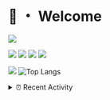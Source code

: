 # 👋 ・ Welcome
![](https://komarev.com/ghpvc/?username=Lorenzo0111)

![](https://img.shields.io/badge/Java-ED8B00?style=for-the-badge&logo=java&logoColor=white)
![](https://img.shields.io/badge/JavaScript-323330?style=for-the-badge&logo=javascript&logoColor=F7DF1E)
![](https://img.shields.io/badge/Node.js-339933?style=for-the-badge&logo=nodedotjs&logoColor=white)
![](https://img.shields.io/badge/React-20232A?style=for-the-badge&logo=react&logoColor=61DAFB)

[![](https://github-readme-stats.vercel.app/api?username=Lorenzo0111&show_icons=true&count_private=true)](https://github.com/Lorenzo0111)
![Top Langs](https://github-readme-stats.vercel.app/api/top-langs/?username=Lorenzo0111&layout=compact)

<details>
<summary>⏰ Recent Activity</summary>

<!--RECENT_ACTIVITY:start-->
1. ![issueClosed] **Issue closed:** [ZombieStriker/QualityArmory#287](https://github.com/ZombieStriker/QualityArmory/issues/287)
2. ![comment] **Commented:** [ZombieStriker/QualityArmory#287](https://github.com/ZombieStriker/QualityArmory/issues/287#issuecomment-1099094605)
3. ![issueClosed] **Issue closed:** [ZombieStriker/QualityArmory#258](https://github.com/ZombieStriker/QualityArmory/issues/258)
4. ![comment] **Commented:** [ZombieStriker/QualityArmory#316](https://github.com/ZombieStriker/QualityArmory/issues/316#issuecomment-1099093988)
5. ![prMerged] **Pull request merged:** [Lorenzo0111/NodeBin#76](https://github.com/Lorenzo0111/NodeBin/pull/76)
6. ![prMerged] **Pull request merged:** [Lorenzo0111/NodeBin#77](https://github.com/Lorenzo0111/NodeBin/pull/77)
7. ![issueClosed] **Issue closed:** [ZombieStriker/QualityArmory#320](https://github.com/ZombieStriker/QualityArmory/issues/320)
8. ![comment] **Commented:** [ZombieStriker/QualityArmory#320](https://github.com/ZombieStriker/QualityArmory/issues/320#issuecomment-1099061672)
9. ![prMerged] **Pull request merged:** [ZombieStriker/QualityArmory#315](https://github.com/ZombieStriker/QualityArmory/pull/315)
10. ![prMerged] **Pull request merged:** [ZombieStriker/QualityArmory#318](https://github.com/ZombieStriker/QualityArmory/pull/318)
<!--RECENT_ACTIVITY:end-->


<!--RECENT_ACTIVITY:last_update-->
Last Updated: Thursday, April 14th, 2022, 12:25:36 PM
<!--RECENT_ACTIVITY:last_update_end-->
</details>

[issueOpened]: https://cdn.jsdelivr.net/gh/Readme-Workflows/Readme-Icons@main/icons/octicons/IssueOpenedOld.svg
[issueClosed]: https://cdn.jsdelivr.net/gh/Readme-Workflows/Readme-Icons@main/icons/octicons/IssueClosedOld.svg

[prOpened]: https://cdn.jsdelivr.net/gh/Readme-Workflows/Readme-Icons@main/icons/octicons/PullRequestOpened.svg
[prClosed]: https://cdn.jsdelivr.net/gh/Readme-Workflows/Readme-Icons@main/icons/octicons/PullRequestClosed.svg
[prMerged]: https://cdn.jsdelivr.net/gh/Readme-Workflows/Readme-Icons@main/icons/octicons/PullRequestMerged.svg

[comment]: https://cdn.jsdelivr.net/gh/Readme-Workflows/Readme-Icons@main/icons/octicons/Comment.svg

[changesRequested]: https://cdn.jsdelivr.net/gh/Readme-Workflows/Readme-Icons@main/icons/octicons/RequestedChanges.svg
[approved]: https://cdn.jsdelivr.net/gh/Readme-Workflows/Readme-Icons@main/icons/octicons/ApprovedChanges.svg

[repoCreated]: https://cdn.jsdelivr.net/gh/Readme-Workflows/Readme-Icons@main/icons/octicons/Repository.svg
[release]: https://cdn.jsdelivr.net/gh/Readme-Workflows/Readme-Icons@main/icons/octicons/Release.svg
[star]: https://cdn.jsdelivr.net/gh/Readme-Workflows/Readme-Icons@main/icons/octicons/StarredRepository.svg
[wiki]: https://cdn.jsdelivr.net/gh/Readme-Workflows/Readme-Icons@main/icons/octicons/Wiki.svg
[fork]: https://cdn.jsdelivr.net/gh/Readme-Workflows/Readme-Icons@main/icons/octicons/ForkedRepository.svg
[people]: https://cdn.jsdelivr.net/gh/Readme-Workflows/Readme-Icons@main/icons/octicons/People.svg
